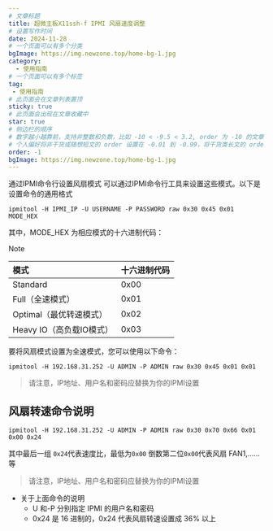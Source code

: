 ```yaml
---
# 文章标题
title: 超微主板X11ssh-f IPMI 风扇速度调整
# 设置写作时间
date: 2024-11-28
# 一个页面可以有多个分类
bgImage: https://img.newzone.top/home-bg-1.jpg
category:
  - 使用指南
# 一个页面可以有多个标签
tag:
 - 使用指南
# 此页面会在文章列表置顶
sticky: true
# 此页面会出现在文章收藏中
star: true
# 侧边栏的顺序
# 数字越小越靠前，支持非整数和负数，比如 -10 < -9.5 < 3.2, order 为 -10 的文章会最靠上。
# 个人偏好将非干货或随想短文的 order 设置在 -0.01 到 -0.99，将干货类长文的 order 设置在 -1 到负无穷。每次新增文章都会在上一篇的基础上递减 order 值。
order: -1
bgImage: https://img.newzone.top/home-bg-1.jpg
---
```


通过IPMI命令行设置风扇模式
可以通过IPMI命令行工具来设置这些模式。以下是设置命令的通用格式
```shell
ipmitool -H IPMI_IP -U USERNAME -P PASSWORD raw 0x30 0x45 0x01 MODE_HEX
```
其中，MODE_HEX 为相应模式的十六进制代码：
 > [!note]
>| 模式 | 十六进制代码 |
>|:-----|---------------|
>|    Standard|       0x00| 
>|     Full（全速模式） |        0x01       |
>|     Optimal（最优转速模式）|          0x02      |
>|     Heavy IO（高负载IO模式）|        0x03       |


要将风扇模式设置为全速模式，您可以使用以下命令：
```
ipmitool -H 192.168.31.252 -U ADMIN -P ADMIN raw 0x30 0x45 0x01 0x01
```
> 请注意，IP地址、用户名和密码应替换为你的IPMI设置

## 风扇转速命令说明
```shell
ipmitool -H 192.168.31.252 -U ADMIN -P ADMIN raw 0x30 0x70 0x66 0x01 0x00 0x24
```
其中最后一组 `0x24`代表速度比，最低为`0x00`
倒数第二位`0x00`代表风扇 FAN1,......等
> 请注意，IP地址、用户名和密码应替换为你的IPMI设置
- 关于上面命令的说明
    - U 和-P 分别指定 IPMI 的用户名和密码
   - 0x24 是 16 进制的，0x24 代表风扇转速设置成 36%
 以上
